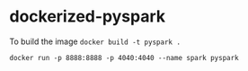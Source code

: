 # dockerized-pyspark

To build the image 
`docker build -t pyspark .`

`docker run -p 8888:8888 -p 4040:4040 --name spark pyspark`
